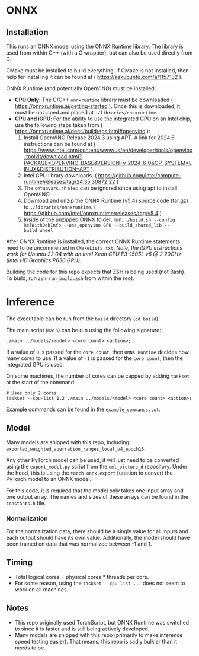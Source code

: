 # ONNX

## Installation

This runs an ONNX model using the ONNX Runtime library.
The library is used from within C++ (with a C wrapper), but can also be used directly from C.

CMake must be installed to build everything.
If CMake is not installed, then help for installing it can be found at ( https://askubuntu.com/a/1157132 ).

ONNX Runtime (and potentially OpenVINO) must be installed:
- **CPU Only**: The C/C++ `onnxruntime` library must be downloaded ( https://onnxruntime.ai/getting-started ).  Once this is downloaded, it must be unzipped and placed at `./libraries/onnxruntime`.
- **CPU and iGPU**: For the ability to use the integrated GPU on an Intel chip, use the following steps taken from ( https://onnxruntime.ai/docs/build/eps.html#openvino ):
    1. Install OpenVINO Release 2024.3 using APT. A link for 2024.6 instructions can be found at ( https://www.intel.com/content/www/us/en/developer/tools/openvino-toolkit/download.html?PACKAGE=OPENVINO_BASE&VERSION=v_2024_6_0&OP_SYSTEM=LINUX&DISTRIBUTION=APT ).
    2. Intel GPU library downloads. ( https://github.com/intel/compute-runtime/releases/tag/24.35.30872.22 )
    3. The `setupvars.sh` step can be ignored since using apt to install OpenVINO.
    4. Download and unzip the ONNX Runtime (v5.4) source code (tar.gz) to `./libraries/onnxruntime`. ( https://github.com/intel/onnxruntime/releases/tag/v5.4 )
    5. Inside of the unzipped ONNX folder, run: `./build.sh --config RelWithDebInfo --use_openvino GPU --build_shared_lib --build_wheel`

After ONNX Runtime is installed, the correct ONNX Runtime statements need to be uncommented in `CMakeLists.txt`.
*Note, the iGPU instructions work for Ubuntu 22.04 with an Intel Xeon CPU E3-1505L v6 @ 2.20GHz (Intel HD Graphics P630 GPU).*

Building the code for this repo expects that ZSH is being used (not Bash).
To build, run `zsh run_build.zsh` from within the root.

# Inference

The executable can be run from the `build` directory (`cd build`).

The main script (`main`) can be run using the following signature:

    ./main ../models/<model> <core count> <action>;

If a value of `0` is passed for the `core count`, then `ONNX Runtime` decides how many cores to use.
If a value of `-1` is passed for the `core count`, then the integrated GPU is used.

On some machines, the number of cores can be capped by adding `taskset` at the start of the command:

    # Uses only 2 cores
    taskset --cpu-list 1,2 ./main ../models/<model> <core count> <action>;

Example commands can be found in the `example_commands.txt`.

## Model

Many models are shipped with this repo, including `exported_weighted_aberration_ranges_local_v4_epoch15`.

Any other PyTorch model can be used, it will just need to be converted using the `export_model.py` script from the `uml_picture_d` repository.
Under the hood, this is using the `torch.onnx.export` function to convert the PyTorch model to an ONNX model.

For this code, it is required that the model only takes one input array and one output array.
The names and sizes of these arrays can be found in the `constants.h` file.

### Normalization

For the normalization data, there should be a single value for all inputs and each output should have its own value.
Additionally, the model should have been trained on data that was normalized between -1 and 1.

## Timing

- Total logical cores = physical cores * threads per core.
- For some reason, using the `taskset --cpu-list ...` does not seem to work on all machines.

## Notes

- This repo originally used TorchScript, but ONNX Runtime was switched to since it is faster and is still being actively developed.
- Many models are shipped with this repo (primarily to make inference speed testing easier). That means, this repo is sadly bulkier than it needs to be.
